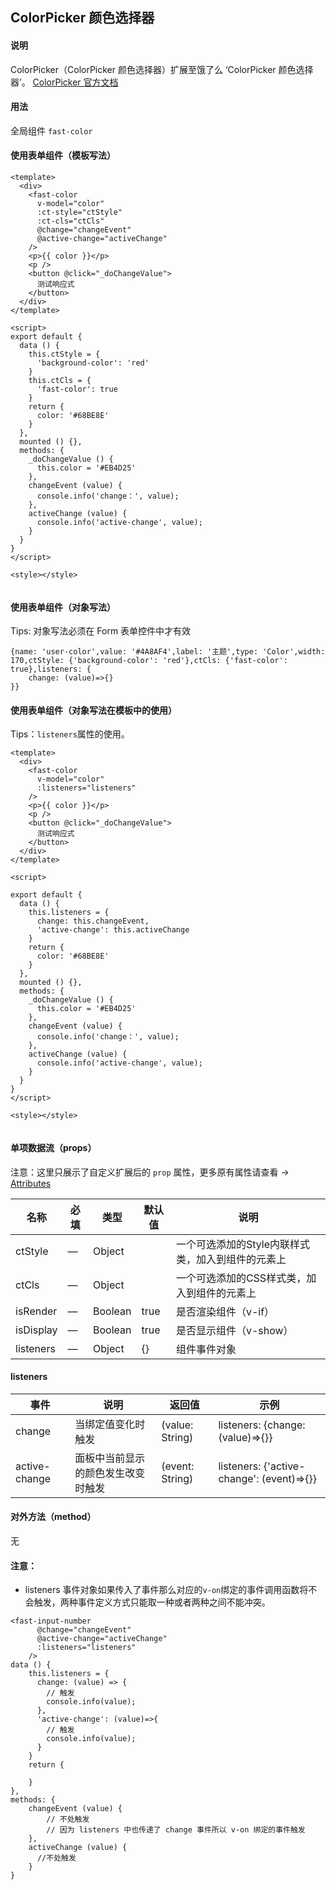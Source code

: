 ## ColorPicker 颜色选择器

#### 说明
ColorPicker（ColorPicker 颜色选择器）扩展至饿了么 ‘ColorPicker 颜色选择器’。
[ColorPicker 官方文档](https://element.eleme.cn/#/zh-CN/component/color-picker)


#### 用法

全局组件 `fast-color`

#### 使用表单组件（模板写法）

```
<template>
  <div>
    <fast-color
      v-model="color"
      :ct-style="ctStyle"
      :ct-cls="ctCls"
      @change="changeEvent"
      @active-change="activeChange"
    />
    <p>{{ color }}</p>
    <p />
    <button @click="_doChangeValue">
      测试响应式
    </button>
  </div>
</template>

<script>
export default {
  data () {
    this.ctStyle = {
      'background-color': 'red'
    }
    this.ctCls = {
      'fast-color': true
    }
    return {
      color: '#68BE8E'
    }
  },
  mounted () {},
  methods: {
    _doChangeValue () {
      this.color = '#EB4D25'
    },
    changeEvent (value) {
      console.info('change：', value);
    },
    activeChange (value) {
      console.info('active-change', value);
    }
  }
}
</script>

<style></style>


```

#### 使用表单组件（对象写法）

Tips: 对象写法必须在 Form 表单控件中才有效

```
{name: 'user-color',value: '#4A8AF4',label: '主题',type: 'Color',width: 170,ctStyle: {'background-color': 'red'},ctCls: {'fast-color': true},listeners: {
    change: (value)=>{}
}}
```

#### 使用表单组件（对象写法在模板中的使用）

Tips：`listeners`属性的使用。

```
<template>
  <div>
    <fast-color
      v-model="color"
      :listeners="listeners"
    />
    <p>{{ color }}</p>
    <p />
    <button @click="_doChangeValue">
      测试响应式
    </button>
  </div>
</template>

<script>

export default {
  data () {
    this.listeners = {
      change: this.changeEvent,
      'active-change': this.activeChange
    }
    return {
      color: '#68BE8E'
    }
  },
  mounted () {},
  methods: {
    _doChangeValue () {
      this.color = '#EB4D25'
    },
    changeEvent (value) {
      console.info('change：', value);
    },
    activeChange (value) {
      console.info('active-change', value);
    }
  }
}
</script>

<style></style>


```



#### 单项数据流（props）

注意：这里只展示了自定义扩展后的 `prop` 属性，更多原有属性请查看 -> [Attributes](https://element.eleme.cn/#/zh-CN/component/color-picker#attributes)

名称 | 必填 | 类型 | 默认值 | 说明
---|---|---|---|---
ctStyle | — | Object |   | 一个可选添加的Style内联样式类，加入到组件的元素上
ctCls | — | Object |   | 一个可选添加的CSS样式类，加入到组件的元素上
isRender | — | Boolean |  true | 是否渲染组件（v-if）
isDisplay | — | Boolean |  true | 是否显示组件（v-show）
listeners | — | Object |  {} | 组件事件对象

#### listeners
事件 | 说明 | 返回值 | 示例
---|---|---|---
change | 当绑定值变化时触发 | (value: String) | listeners: {change: (value)=>{}}
active-change | 面板中当前显示的颜色发生改变时触发 | (event: String) | listeners: {'active-change': (event)=>{}}

#### 对外方法（method）
无

#### 注意：

- listeners 事件对象如果传入了事件那么对应的`v-on`绑定的事件调用函数将不会触发，两种事件定义方式只能取一种或者两种之间不能冲突。

```
<fast-input-number
      @change="changeEvent"
      @active-change="activeChange"
      :listeners="listeners"
    />
data () {
    this.listeners = {
      change: (value) => {
        // 触发
        console.info(value);
      },
      'active-change': (value)=>{
        // 触发
        console.info(value);
      }
    }
    return {

    }
},
methods: {
    changeEvent (value) {
        // 不处触发
        // 因为 listeners 中也传递了 change 事件所以 v-on 绑定的事件触发
    },
    activeChange (value) {
      //不处触发
    }
}
```
